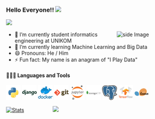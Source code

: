   ### Hello Everyone!!  <img src="https://github.com/wildanmjjhd29/wildanmjjhd29/blob/master/assets/Hi.gif" width="29px">
  ![](https://komarev.com/ghpvc/?username=wildanmjjhd29&label=Profile%20Visits&color=blue&style=for-the-badge)
  
<img src="https://github.com/wildanmjjhd29/wildanmjjhd29/blob/master/assets/life_balance.gif" alt="side Image" align="right" width="200" height="auto" />

  
  - 🔭 I’m currently student informatics engineering at UNIKOM
  - 🌱 I’m currently learning Machine Learning and Big Data
  - 😄 Pronouns: He / Him
  - ⚡ Fun fact: My name is an anagram of "I Play Data"

  #### 👨🏻‍💻 Languages and Tools <br />
  <code><img height="40" src="https://raw.githubusercontent.com/github/explore/80688e429a7d4ef2fca1e82350fe8e3517d3494d/topics/python/python.png"></code>
  <code><img height="40" src="https://raw.githubusercontent.com/github/explore/80688e429a7d4ef2fca1e82350fe8e3517d3494d/topics/django/django.png"></code>
  <code><img height="40" src="https://raw.githubusercontent.com/github/explore/80688e429a7d4ef2fca1e82350fe8e3517d3494d/topics/docker/docker.png"></code>
  <code><img height="40" src="https://raw.githubusercontent.com/github/explore/80688e429a7d4ef2fca1e82350fe8e3517d3494d/topics/git/git.png"></code>
  <code><img height="40" src="https://raw.githubusercontent.com/github/explore/80688e429a7d4ef2fca1e82350fe8e3517d3494d/topics/jupyter-notebook/jupyter-notebook.png"></code>
  <code><img height="40" src="https://raw.githubusercontent.com/github/explore/80688e429a7d4ef2fca1e82350fe8e3517d3494d/topics/mongodb/mongodb.png"></code>
  <code><img height="40" src="https://raw.githubusercontent.com/github/explore/80688e429a7d4ef2fca1e82350fe8e3517d3494d/topics/postgresql/postgresql.png"></code>
  <code><img height="40" src="https://raw.githubusercontent.com/github/explore/80688e429a7d4ef2fca1e82350fe8e3517d3494d/topics/tensorflow/tensorflow.png"></code>
  <code><img height="40" src="https://raw.githubusercontent.com/github/explore/80688e429a7d4ef2fca1e82350fe8e3517d3494d/topics/scikit-learn/scikit-learn.png"></code>
  
  [![Stats](https://github-readme-stats.vercel.app/api?username=wildanmjjhd29&show_icons=true&theme=radical)](https://github-readme-stats.vercel.app/api?username=wildanmjjhd29&show_icons=true&theme=radical)&nbsp; &nbsp; &nbsp; &nbsp; &nbsp; &nbsp; &nbsp; &nbsp; &nbsp; &nbsp; <img src="https://github.com/wildanmjjhd29/wildanmjjhd29/blob/master/assets/saved.gif" width="195">
